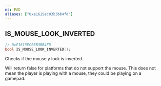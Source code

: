 ```yaml
---
ns: PAD
aliases: ["0xe1615ec03b3bb4fd"]
---
```

## IS_MOUSE_LOOK_INVERTED

```c
// 0xE1615EC03B3BB4FD
bool IS_MOUSE_LOOK_INVERTED();
```

Checks if the mouse y look is inverted.

Will return false for platforms that do not support the mouse. This does not mean the player is playing with a mouse, they could be playing on a gamepad.

